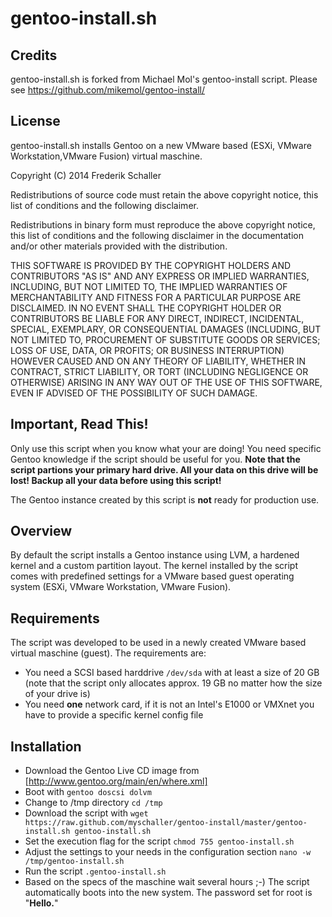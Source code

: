 # gentoo-install.sh

## Credits

gentoo-install.sh is forked from Michael Mol's gentoo-install script. Please see https://github.com/mikemol/gentoo-install/


## License

gentoo-install.sh installs Gentoo on a new VMware based (ESXi, VMware Workstation,VMware Fusion) virtual maschine.

Copyright (C) 2014 Frederik Schaller

Redistributions of source code must retain the above copyright notice, this list of conditions and the following disclaimer.

Redistributions in binary form must reproduce the above copyright notice, this list of conditions and the following disclaimer in the documentation and/or other materials provided with the distribution.

THIS SOFTWARE IS PROVIDED BY THE COPYRIGHT HOLDERS AND CONTRIBUTORS "AS IS" AND ANY EXPRESS OR IMPLIED WARRANTIES, INCLUDING, BUT NOT LIMITED TO, THE IMPLIED WARRANTIES OF MERCHANTABILITY AND FITNESS FOR A PARTICULAR PURPOSE ARE DISCLAIMED. IN NO EVENT SHALL THE COPYRIGHT HOLDER OR CONTRIBUTORS BE LIABLE FOR ANY DIRECT, INDIRECT, INCIDENTAL, SPECIAL, EXEMPLARY, OR CONSEQUENTIAL DAMAGES (INCLUDING, BUT NOT LIMITED TO, PROCUREMENT OF SUBSTITUTE GOODS OR SERVICES; LOSS OF USE, DATA, OR PROFITS; OR BUSINESS INTERRUPTION) HOWEVER CAUSED AND ON ANY THEORY OF LIABILITY, WHETHER IN CONTRACT, STRICT LIABILITY, OR TORT (INCLUDING NEGLIGENCE OR OTHERWISE) ARISING IN ANY WAY OUT OF THE USE OF THIS SOFTWARE, EVEN IF ADVISED OF THE POSSIBILITY OF SUCH DAMAGE.

## Important, Read This!

Only use this script when you know what your are doing! You need specific Gentoo knowledge if the script should be useful for you. **Note that the script partions your primary hard drive. All your data on this drive will be lost! Backup all your data before using this script!**

The Gentoo instance created by this script is **not** ready for production use.

## Overview

By default the script installs a Gentoo instance using LVM, a hardened kernel and a custom partition layout. The kernel installed by the script comes with predefined settings for a VMware based guest operating system (ESXi, VMware Workstation, VMware Fusion).

## Requirements

The script was developed to be used in a newly created VMware based virtual maschine (guest). The requirements are:

* You need a SCSI based harddrive `/dev/sda` with at least a size of 20 GB (note that the script only allocates approx. 19 GB no matter how the size of your drive is)
* You need **one** network card, if it is not an Intel's E1000 or VMXnet you have to provide a specific kernel config file

## Installation

* Download the Gentoo Live CD image from [http://www.gentoo.org/main/en/where.xml]
* Boot with `gentoo doscsi dolvm`
* Change to /tmp directory `cd /tmp`
* Download the script with `wget https://raw.github.com/myschaller/gentoo-install/master/gentoo-install.sh gentoo-install.sh`
* Set the execution flag for the script `chmod 755 gentoo-install.sh`
* Adjust the settings to your needs in the configuration section `nano -w /tmp/gentoo-install.sh`
* Run the script `.gentoo-install.sh`
* Based on the specs of the maschine wait several hours ;-) The script automatically boots into the new system. The password set for root is "**Hello.**"
